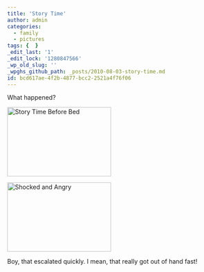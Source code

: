 ```yaml
---
title: 'Story Time'
author: admin
categories:
  - family
  - pictures
tags: {  }
_edit_last: '1'
_edit_lock: '1280847566'
_wp_old_slug: ''
_wpghs_github_path: _posts/2010-08-03-story-time.md
id: bcd617ae-4f2b-4877-bcc2-2521a4f76f06
---
```

<p>What happened?</p>
<p><a href="http://www.flickr.com/photos/lemon/4853779884/" class="tt-flickr tt-flickr-Small" title="Story Time Before Bed"><img class="aligncenter" src="http://farm5.static.flickr.com/4074/4853779884_8e599dff8b_m.jpg" alt="Story Time Before Bed" width="240" height="160" /></a></p>
<p><a href="http://www.flickr.com/photos/lemon/4853780932/" class="tt-flickr tt-flickr-Small" title="Shocked and Angry"><img class="aligncenter" src="http://farm5.static.flickr.com/4100/4853780932_0714b9e697_m.jpg" alt="Shocked and Angry" width="240" height="160" /></a></p>
<p>Boy, that escalated quickly. I mean, that really got out of hand fast!</p>
